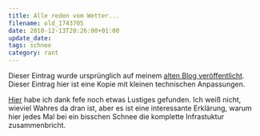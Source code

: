 ```yaml
---
title: Alle reden vom Wetter...
filename: old_1743705
date: 2010-12-13T20:26:00+01:00
update_date:
tags: schnee
category: rant
---
```

Dieser Eintrag wurde ursprünglich auf meinem [alten Blog veröffentlicht](https://stu.blogger.de/stories/1743705/). Dieser Eintrag hier ist eine Kopie mit kleinen technischen Anpassungen.

[Hier](http://www.nachdenkseiten.de/?p=7694) habe ich dank fefe noch etwas Lustiges gefunden. Ich weiß nicht, wieviel Wahres da dran ist, aber es ist eine interessante Erklärung, warum hier jedes Mal bei ein bisschen Schnee die komplette Infrastuktur zusammenbricht.
